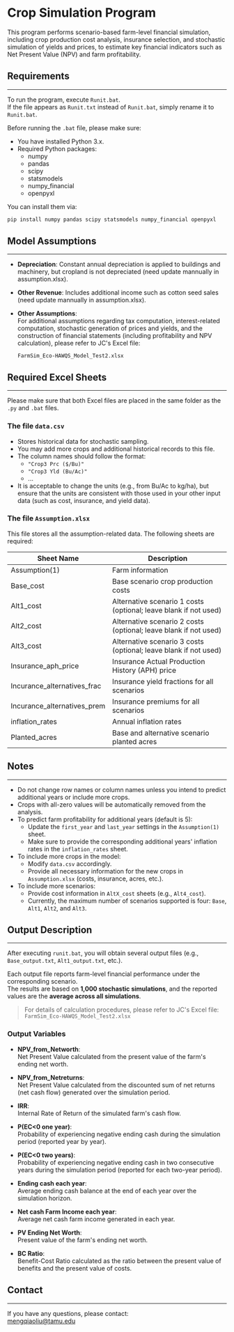# Crop Simulation Program

This program performs scenario-based farm-level financial simulation, including crop production cost analysis, insurance selection, and stochastic simulation of yields and prices, to estimate key financial indicators such as Net Present Value (NPV) and farm profitability.

## Requirements
---

To run the program, execute `Runit.bat`.  
If the file appears as `Runit.txt` instead of `Runit.bat`, simply rename it to `Runit.bat`.

Before running the `.bat` file, please make sure:

- You have installed Python 3.x.
- Required Python packages:
    - numpy
    - pandas
    - scipy
    - statsmodels
    - numpy_financial
    - openpyxl

You can install them via:

```bash
pip install numpy pandas scipy statsmodels numpy_financial openpyxl
```

## Model Assumptions
---

- **Depreciation**: Constant annual depreciation is applied to buildings and machinery, but cropland is not depreciated (need update mannually in assumption.xlsx).
- **Other Revenue**: Includes additional income such as cotton seed sales (need update mannually in assumption.xlsx).
- **Other Assumptions**:  
  For additional assumptions regarding tax computation, interest-related computation, stochastic generation of prices and yields, and the construction of financial statements (including profitability and NPV calculation), please refer to JC's Excel file:

  `FarmSim_Eco-HAWQS_Model_Test2.xlsx`

## Required Excel Sheets
---

Please make sure that both Excel files are placed in the same folder as the `.py` and `.bat` files.

### The file `data.csv`

- Stores historical data for stochastic sampling.
- You may add more crops and additional historical records to this file.
- The column names should follow the format:
    - `"Crop3 Prc ($/Bu)"`
    - `"Crop3 Yld (Bu/Ac)"`
    - ...
- It is acceptable to change the units (e.g., from Bu/Ac to kg/ha), but ensure that the units are consistent with those used in your other input data (such as cost, insurance, and yield data).

### The file `Assumption.xlsx`

This file stores all the assumption-related data. The following sheets are required:

| Sheet Name | Description |
|------------|-------------|
| Assumption(1) | Farm information |
| Base_cost | Base scenario crop production costs |
| Alt1_cost | Alternative scenario 1 costs (optional; leave blank if not used) |
| Alt2_cost | Alternative scenario 2 costs (optional; leave blank if not used) |
| Alt3_cost | Alternative scenario 3 costs (optional; leave blank if not used) |
| Insurance_aph_price | Insurance Actual Production History (APH) price |
| Incurance_alternatives_frac | Insurance yield fractions for all scenarios |
| Incurance_alternatives_prem | Insurance premiums for all scenarios |
| inflation_rates | Annual inflation rates |
| Planted_acres | Base and alternative scenario planted acres |

## Notes
---

- Do not change row names or column names unless you intend to predict additional years or include more crops.
- Crops with all-zero values will be automatically removed from the analysis.
- To predict farm profitability for additional years (default is 5):
    - Update the `first_year` and `last_year` settings in the `Assumption(1)` sheet.
    - Make sure to provide the corresponding additional years' inflation rates in the `inflation_rates` sheet.
- To include more crops in the model:
    - Modify `data.csv` accordingly.
    - Provide all necessary information for the new crops in `Assumption.xlsx` (costs, insurance, acres, etc.).
- To include more scenarios:
    - Provide cost information in `AltX_cost` sheets (e.g., `Alt4_cost`).
    - Currently, the maximum number of scenarios supported is four: `Base`, `Alt1`, `Alt2`, and `Alt3`.

## Output Description
---

After executing `runit.bat`, you will obtain several output files (e.g., `Base_output.txt`, `Alt1_output.txt`, etc.).

Each output file reports farm-level financial performance under the corresponding scenario.  
The results are based on **1,000 stochastic simulations**, and the reported values are the **average across all simulations**.

> For details of calculation procedures, please refer to JC's Excel file:  
> `FarmSim_Eco-HAWQS_Model_Test2.xlsx`

### Output Variables

- **NPV_from_Networth**:  
    Net Present Value calculated from the present value of the farm's ending net worth.

- **NPV_from_Netreturns**:  
    Net Present Value calculated from the discounted sum of net returns (net cash flow) generated over the simulation period.

- **IRR**:  
    Internal Rate of Return of the simulated farm's cash flow.

- **P(EC<0 one year)**:  
    Probability of experiencing negative ending cash during the simulation period (reported year by year).

- **P(EC<0 two years)**:  
    Probability of experiencing negative ending cash in two consecutive years during the simulation period (reported for each two-year period).

- **Ending cash each year**:  
    Average ending cash balance at the end of each year over the simulation horizon.

- **Net cash Farm Income each year**:  
    Average net cash farm income generated in each year.

- **PV Ending Net Worth**:  
    Present value of the farm's ending net worth.

- **BC Ratio**:  
    Benefit-Cost Ratio calculated as the ratio between the present value of benefits and the present value of costs.

## Contact
---

If you have any questions, please contact:  
mengqiaoliu@tamu.edu
